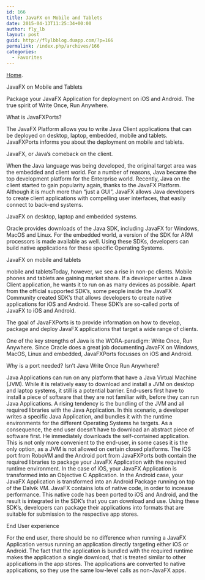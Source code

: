 ```yaml
---
id: 166
title: JavaFX on Mobile and Tablets
date: 2015-04-13T11:25:34+00:00
author: fly_lb
layout: post
guid: http://flylbblog.duapp.com/?p=166
permalink: /index.php/archives/166
categories:
  - Favorites
---
```

[Home](http://javafxports.org/page/home).

JavaFX on Mobile and Tablets
  
Package your JavaFX Application for deployment on iOS and Android. The true spirit of Write Once, Run Anywhere.

What is JavaFXPorts?
  
The JavaFX Platform allows you to write Java Client applications that can be deployed on desktop, laptop, embedded, mobile and tablets. JavaFXPorts informs you about the deployment on mobile and tablets.
  
JavaFX, or Java&#8217;s comeback on the client.
  
When the Java language was being developed, the original target area was the embedded and client world. For a number of reasons, Java became the top development platform for the Enterprise world. Recently, Java on the client started to gain popularity again, thanks to the JavaFX Platform. Although it is much more than &#8220;just a GUI&#8221;, JavaFX allows Java developers to create client applications with compelling user interfaces, that easily connect to back-end systems.

JavaFX on desktop, laptop and embedded systems.
  
Oracle provides downloads of the Java SDK, including JavaFX for Windows, MacOS and Linux. For the embedded world, a version of the SDK for ARM processors is made available as well. Using these SDKs, developers can build native applications for these specific Operating Systems.

JavaFX on mobile and tablets
  
mobile and tabletsToday, however, we see a rise in non-pc clients. Mobile phones and tablets are gaining market share. If a developer writes a Java Client application, he wants it to run on as many devices as possible. Apart from the official supported SDK&#8217;s, some people inside the JavaFX Community created SDK&#8217;s that allows developers to create native applications for iOS and Android. These SDK&#8217;s are so-called ports of JavaFX to iOS and Android.

The goal of JavaFXPorts is to provide information on how to develop, package and deploy JavaFX applications that target a wide range of clients.
  
One of the key strengths of Java is the WORA-paradigm: Write Once, Run Anywhere. Since Oracle does a great job documenting JavaFX on Windows, MacOS, Linux and embedded, JavaFXPorts focusses on iOS and Android.

Why is a port needed? Isn&#8217;t Java Write Once Run Anywhere?
  
Java Applications can run on any platform that have a Java Virtual Machine (JVM). While it is relatively easy to download and install a JVM on desktop and laptop systems, it still is a potential barrier. End-users first have to install a piece of software that they are not familiar with, before they can run Java Applications. A rising tendency is the bundling of the JVM and all required libraries with the Java Application. In this scenario, a developer writes a specific Java Application, and bundles it with the runtime environments for the different Operating Systems he targets. As a consequence, the end user doesn&#8217;t have to download an abstract piece of software first. He immediately downloads the self-contained application. This is not only more convenient to the end-user, in some cases it is the only option, as a JVM is not allowed on certain closed platforms. The iOS port from RoboVM and the Android port from JavaFXPorts both contain the required libraries to package your JavaFX Application with the required runtime environment. In the case of iOS, your JavaFX Application is transformed into an Objective C Application. In the Android case, your JavaFX Application is transformed into an Android Package running on top of the Dalvik VM. JavaFX contains lots of native code, in order to increase performance. This native code has been ported to iOS and Android, and the result is integrated in the SDK&#8217;s that you can download and use. Using these SDK&#8217;s, developers can package their applications into formats that are suitable for submission to the respective app stores.
  
End User experience
  
For the end user, there should be no difference when running a JavaFX Application versus running an application directly targeting either iOS or Android. The fact that the application is bundled with the required runtime makes the application a single download, that is treated similar to other applications in the app stores. The applications are converted to native applications, so they use the same low-level calls as non-JavaFX apps.
